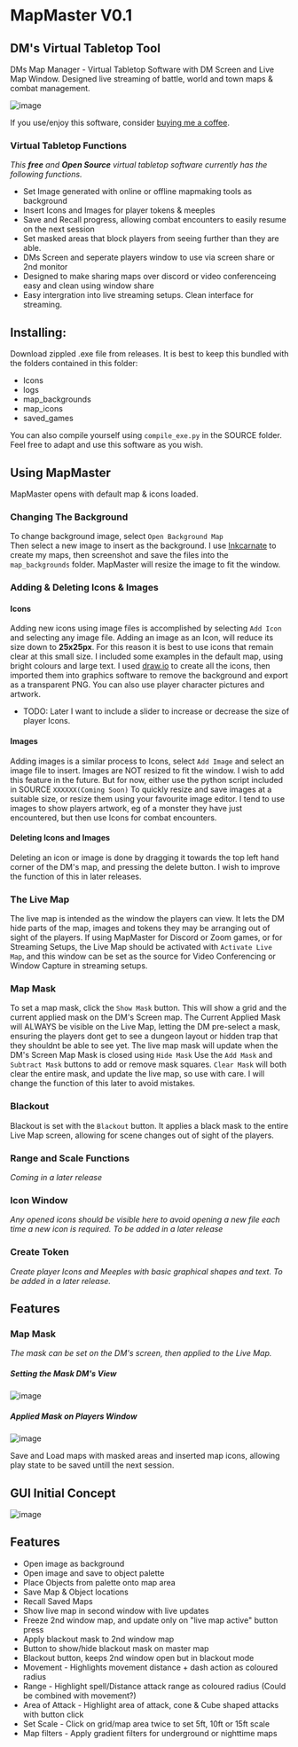 # MapMaster V0.1
## DM's Virtual Tabletop Tool
DMs Map Manager - Virtual Tabletop Software with DM Screen and Live Map Window. Designed live streaming of battle, world and town maps & combat management.

![image](https://user-images.githubusercontent.com/53580358/187942315-fe25e3a0-fd7a-435d-83c9-bdf126443dd4.png)

If you use/enjoy this software, consider [buying me a coffee](https://ko-fi.com/imogenwren).

### Virtual Tabletop Functions
_This **free** and **Open Source** virtual tabletop software currently has the following functions._
- Set Image generated with online or offline mapmaking tools as background
- Insert Icons and Images for player tokens & meeples
- Save and Recall progress, allowing combat encounters to easily resume on the next session
- Set masked areas that block players from seeing further than they are able.
- DMs Screen and seperate players window to use via screen share or 2nd monitor
- Designed to make sharing maps over discord or video conferenceing easy and clean using window share
- Easy intergration into live streaming setups. Clean interface for streaming.


## Installing:
Download zippled .exe file from releases. It is best to keep this bundled with the folders contained in this folder:
- Icons
- logs
- map_backgrounds
- map_icons
- saved_games

You can also compile yourself using `compile_exe.py` in the SOURCE folder. Feel free to adapt and use this software as you wish.

## Using MapMaster

MapMaster opens with default map & icons loaded. <br>

### Changing The Background
To change background image, select `Open Background Map` <br>
Then select a new image to insert as the background. I use [Inkcarnate](https://inkarnate.com/maps/) to create my maps, then screenshot and save the files into the
`map_backgrounds` folder. MapMaster will resize the image to fit the window.

### Adding & Deleting Icons & Images
#### Icons
Adding new icons using image files is accomplished by selecting `Add Icon` and selecting any image file. Adding an image as an Icon, will reduce its size down to **25x25px**. For this reason it is best to use icons that remain clear at this small size. I included some examples in the default map, using bright colours and large text. I used [draw.io](https://app.diagrams.net/) to create all the icons, then imported them into graphics software to remove the background and export as a transparent PNG. You can also use player character pictures and artwork.
- TODO: Later I want to include a slider to increase or decrease the size of player Icons.

#### Images
Adding images is a similar process to Icons, select `Add Image` and select an image file to insert. Images are NOT resized to fit the window. I wish to add this feature in the future. But for now, either use the python script included in SOURCE `XXXXXX(Coming Soon)` To quickly resize and save images at a suitable size, or resize them using your favourite image editor. I tend to use images to show players artwork, eg of a monster they have just encountered, but then use Icons for combat encounters.

#### Deleting Icons and Images
Deleting an icon or image is done by dragging it towards the top left hand corner of the DM's map, and pressing the delete button. I wish to improve the function of this in later releases.

### The Live Map
The live map is intended as the window the players can view. It lets the DM hide parts of the map, images and tokens they may be arranging out of sight of the players.
If using MapMaster for Discord or Zoom games, or for Streaming Setups, the Live Map should be activated with `Activate Live Map`, and this window can be set as the source for Video Conferencing or Window Capture in streaming setups.

### Map Mask
To set a map mask, click the `Show Mask` button. This will show a grid and the current applied mask on the DM's Screen map. The Current Applied Mask will ALWAYS be visible on the Live Map, letting the DM pre-select a mask, ensuring the players dont get to see a dungeon layout or hidden trap that they shouldnt be able to see yet.
The live map mask will update when the DM's Screen Map Mask is closed using `Hide Mask` 
Use the `Add Mask` and `Subtract Mask` buttons to add or remove mask squares. `Clear Mask` will both clear the entire mask, and update the live map, so use with care. I will change the function of this later to avoid mistakes.

### Blackout
Blackout is set with the `Blackout` button. It applies a black mask to the entire Live Map screen, allowing for scene changes out of sight of the players.

### Range and Scale Functions
_Coming in a later release_

### Icon Window
_Any opened icons should be visible here to avoid opening a new file each time a new icon is required. To be added in a later release_

### Create Token
_Create player Icons and Meeples with basic graphical shapes and text. To be added in a later release._

## Features
### Map Mask
_The mask can be set on the DM's screen, then applied to the Live Map._
##### Setting the Mask DM's View
![image](https://user-images.githubusercontent.com/53580358/187763344-93782c36-8850-483e-850b-ba7e16ba25d5.png)
##### Applied Mask on Players Window
![image](https://user-images.githubusercontent.com/53580358/187764725-d6034b7a-d337-4e55-b162-6a0a41ab41c8.jpg)



Save and Load maps with masked areas and inserted map icons, allowing play state to be saved untill the next session.









## GUI Initial Concept

![image](https://user-images.githubusercontent.com/97303986/182613180-b6b04986-23dd-40ca-b5b4-4d873431d7eb.png)



## Features

- Open image as background
- Open image and save to object palette
- Place Objects from palette onto map area
- Save Map & Object locations
- Recall Saved Maps
- Show live map in second window with live updates
- Freeze 2nd window map, and update only on "live map active" button press
- Apply blackout mask to 2nd window map
- Button to show/hide blackout mask on master map
- Blackout button, keeps 2nd window open but in blackout mode
- Movement - Highlights movement distance + dash action as coloured radius
- Range - Highlight spell/Distance attack range as coloured radius (Could be combined with movement?)
- Area of Attack - Highlight area of attack, cone & Cube shaped attacks with button click
- Set Scale - Click on grid/map area twice to set 5ft, 10ft or 15ft scale
- Map filters - Apply gradient filters for underground or nighttime maps




 
